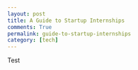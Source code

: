 ```yaml
---
layout: post
title: A Guide to Startup Internships 
comments: True
permalink: guide-to-startup-internships
category: [tech]
---
```


Test